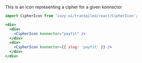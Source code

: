 This is an icon representing a cipher for a given konnector

```jsx
import CipherIcon from 'cozy-ui/transpiled/react/CipherIcon';

<div>
  <div>
    <CipherIcon konnector="payfit" />
  </div>
  <div>
    <CipherIcon konnector={{ slug: 'payfit' }} />
  </div>
</div>
```
